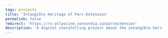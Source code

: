 ```yaml
---
tags: projects
title: 'Intangible Heritage of Parc-Extension'
permalink: false
redirect: 'https://rs-atlascine.concordia.ca/parcextension'
description: 'A digital storytelling project about the intangible heritage of Parc-Extension, a neighbourhood in Montreal, Canada.'
---
```




